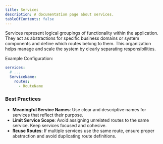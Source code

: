 ```yaml
---
title: Services
description: A documentation page about services.
tableOfContents: false
---
```


Services represent logical groupings of functionality within the application. They act as abstractions for specific business domains or system components and define which routes belong to them. This organization helps manage and scale the system by clearly separating responsibilities.

Example Configuration:

```yaml title="routes.yaml"
services:
  # ...
  ServiceName:
    routes:
      - RouteName
```

### Best Practices

- **Meaningful Service Names**: Use clear and descriptive names for services that reflect their purpose.
- **Limit Service Scope**: Avoid assigning unrelated routes to the same service. Keep services focused and cohesive.
- **Reuse Routes**: If multiple services use the same route, ensure proper abstraction and avoid duplicating route definitions.
